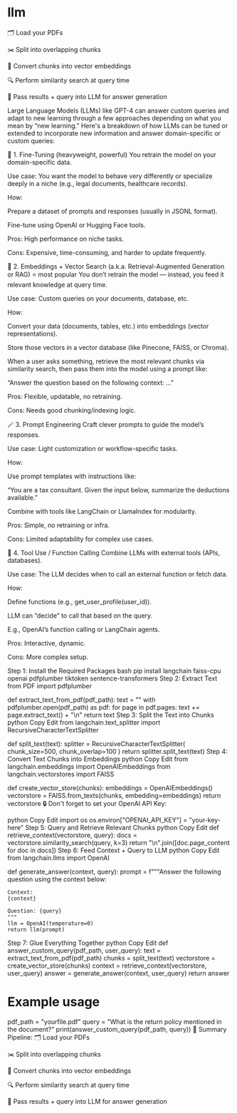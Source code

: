 # llm
🗂️ Load your PDFs

✂️ Split into overlapping chunks

🧠 Convert chunks into vector embeddings

🔍 Perform similarity search at query time

🧾 Pass results + query into LLM for answer generation


Large Language Models (LLMs) like GPT-4 can answer custom queries and adapt to new learning through a few approaches depending on what you mean by “new learning.” Here's a breakdown of how LLMs can be tuned or extended to incorporate new information and answer domain-specific or custom queries:

🧠 1. Fine-Tuning (heavyweight, powerful)
You retrain the model on your domain-specific data.

Use case: You want the model to behave very differently or specialize deeply in a niche (e.g., legal documents, healthcare records).

How:

Prepare a dataset of prompts and responses (usually in JSONL format).

Fine-tune using OpenAI or Hugging Face tools.

Pros: High performance on niche tasks.

Cons: Expensive, time-consuming, and harder to update frequently.

🧾 2. Embeddings + Vector Search (a.k.a. Retrieval-Augmented Generation or RAG) ⭐ most popular
You don’t retrain the model — instead, you feed it relevant knowledge at query time.

Use case: Custom queries on your documents, database, etc.

How:

Convert your data (documents, tables, etc.) into embeddings (vector representations).

Store those vectors in a vector database (like Pinecone, FAISS, or Chroma).

When a user asks something, retrieve the most relevant chunks via similarity search, then pass them into the model using a prompt like:

“Answer the question based on the following context: …”

Pros: Flexible, updatable, no retraining.

Cons: Needs good chunking/indexing logic.

🪄 3. Prompt Engineering
Craft clever prompts to guide the model’s responses.

Use case: Light customization or workflow-specific tasks.

How:

Use prompt templates with instructions like:

“You are a tax consultant. Given the input below, summarize the deductions available.”

Combine with tools like LangChain or LlamaIndex for modularity.

Pros: Simple, no retraining or infra.

Cons: Limited adaptability for complex use cases.

🔌 4. Tool Use / Function Calling
Combine LLMs with external tools (APIs, databases).

Use case: The LLM decides when to call an external function or fetch data.

How:

Define functions (e.g., get_user_profile(user_id)).

LLM can “decide” to call that based on the query.

E.g., OpenAI’s function calling or LangChain agents.

Pros: Interactive, dynamic.

Cons: More complex setup.

Step 1: Install the Required Packages
bash
pip install langchain faiss-cpu openai pdfplumber tiktoken sentence-transformers
Step 2: Extract Text from PDF
import pdfplumber

def extract_text_from_pdf(pdf_path):
    text = ""
    with pdfplumber.open(pdf_path) as pdf:
        for page in pdf.pages:
            text += page.extract_text() + "\n"
    return text
Step 3: Split the Text into Chunks
python
Copy
Edit
from langchain.text_splitter import RecursiveCharacterTextSplitter

def split_text(text):
    splitter = RecursiveCharacterTextSplitter(
        chunk_size=500,
        chunk_overlap=100
    )
    return splitter.split_text(text)
Step 4: Convert Text Chunks into Embeddings
python
Copy
Edit
from langchain.embeddings import OpenAIEmbeddings
from langchain.vectorstores import FAISS

def create_vector_store(chunks):
    embeddings = OpenAIEmbeddings()
    vectorstore = FAISS.from_texts(chunks, embedding=embeddings)
    return vectorstore
🔒 Don't forget to set your OpenAI API Key:

python
Copy
Edit
import os
os.environ["OPENAI_API_KEY"] = "your-key-here"
Step 5: Query and Retrieve Relevant Chunks
python
Copy
Edit
def retrieve_context(vectorstore, query):
    docs = vectorstore.similarity_search(query, k=3)
    return "\n".join([doc.page_content for doc in docs])
Step 6: Feed Context + Query to LLM
python
Copy
Edit
from langchain.llms import OpenAI

def generate_answer(context, query):
    prompt = f"""Answer the following question using the context below:
    
    Context:
    {context}

    Question: {query}
    """
    llm = OpenAI(temperature=0)
    return llm(prompt)
Step 7: Glue Everything Together
python
Copy
Edit
def answer_custom_query(pdf_path, user_query):
    text = extract_text_from_pdf(pdf_path)
    chunks = split_text(text)
    vectorstore = create_vector_store(chunks)
    context = retrieve_context(vectorstore, user_query)
    answer = generate_answer(context, user_query)
    return answer

# Example usage
pdf_path = "yourfile.pdf"
query = "What is the return policy mentioned in the document?"
print(answer_custom_query(pdf_path, query))
🔁 Summary Pipeline:
🗂️ Load your PDFs

✂️ Split into overlapping chunks

🧠 Convert chunks into vector embeddings

🔍 Perform similarity search at query time

🧾 Pass results + query into LLM for answer generation

